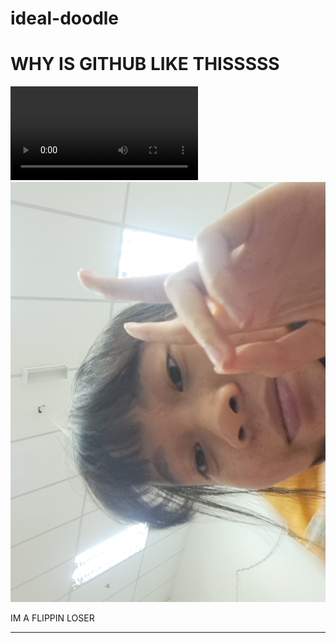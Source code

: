# ideal-doodle
<!DOCTYPE html>
<html lang="en">
<head>
    <meta charset="UTF-8">
    <meta name="viewport" content="width=device-width, initial-scale=1.0">
    <title>Document</title>
    <link rel="stylesheet" href="new.css">
</head>
<body>
    <h1> WHY IS GITHUB LIKE THISSSSS</h1>
    <video controls src="Download (1).mp4"></video>
    <img src="img-8.jpg">
    <p> IM A FLIPPIN LOSER</p>
    <hr>
</body>
</html>